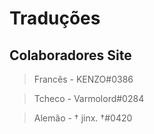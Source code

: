 # Traduções

## Colaboradores Site
> Francês - KENZO#0386

> Tcheco - Varmolord#0284

> Alemão - † jinx. †#0420
